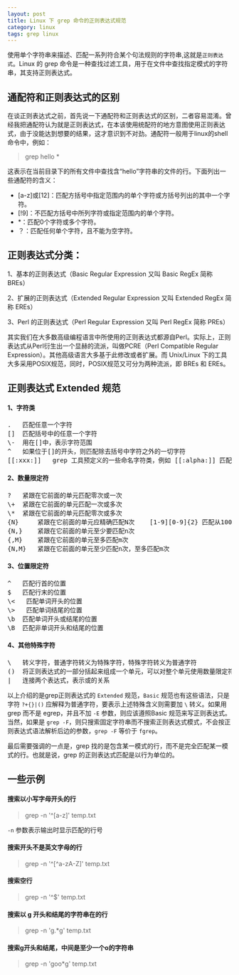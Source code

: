 ```yaml
---
layout: post
title: Linux 下 grep 命令的正则表达式规范
category: linux
tags: grep linux
---
```



使用单个字符串来描述、匹配一系列符合某个句法规则的字符串,这就是`正则表达式`。Linux 的 grep 命令是一种查找过滤工具，用于在文件中查找指定模式的字符串，其支持正则表达式。

## 通配符和正则表达式的区别
在谈正则表达式之前，首先说一下通配符和正则表达式的区别，二者容易混淆。曾经我把通配符认为就是正则表达式，在本该使用统配符的地方意图使用正则表达式，由于没能达到想要的结果，这才意识到不对劲。通配符一般用于linux的shell命令中，例如：

> grep hello *

这表示在当前目录下的所有文件中查找含“hello”字符串的文件的行。下面列出一些通配符的含义：

* [a-z]或[12]：匹配方括号中指定范围内的单个字符或方括号列出的其中一个字符。
* [!9]：不匹配方括号中所列字符或指定范围内的单个字符。
* *：匹配0个字符或多个字符。
* ？：匹配任何单个字符，且不能为空字符。

## 正则表达式分类：

1、基本的正则表达式（Basic Regular Expression 又叫 Basic RegEx  简称 BREs）

2、扩展的正则表达式（Extended Regular Expression 又叫 Extended RegEx 简称 EREs）

3、Perl 的正则表达式（Perl Regular Expression 又叫 Perl RegEx 简称 PREs）

其实我们在大多数高级编程语言中所使用的正则表达式都源自Perl。实际上，正则表达式从Perl衍生出一个显赫的流派，叫做PCRE（Perl Compatible Regular Expression）。其他高级语言大多基于此修改或者扩展。而 Unix/Linux 下的工具大多采用POSIX规范，同时，POSIX规范又可分为两种流派，即 BREs 和 EREs。

## 正则表达式 Extended 规范

#### 1、字符类
<div class="hblock"><pre>
. 	匹配任意一个字符
[] 	匹配括号中的任意一个字符
\- 	用在[]中，表示字符范围
^ 	如果位于[]的开头，则匹配除去括号中字符之外的一切字符
[[:xxx:]] 	grep 工具预定义的一些命名字符类，例如 [[:alpha:]] 匹配一个字母，[[:digit:]] 匹配一个数字
</pre></div>

#### 2、数量限定符
<div class="hblock"><pre>
? 	紧跟在它前面的单元匹配零次或一次
\+ 	紧跟在它前面的单元匹配一次或多次
\* 	紧跟在它前面的单元匹配零次或多次
{N} 	紧跟在它前面的单元应精确匹配N次 	[1-9][0-9]{2} 匹配从100 到999 的整数
{N,} 	紧跟在它前面的单元至少要匹配n次
{,M} 	紧跟在它前面的单元至多匹配m次
{N,M} 	紧跟在它前面的单元至少匹配n次，至多匹配m次
</pre></div>

#### 3、位置限定符
<div class="hblock"><pre>
^ 	匹配行首的位置 
$ 	匹配行末的位置 
\&lt; 	匹配单词开头的位置 
\&gt; 	匹配单词结尾的位置 
\b 	匹配单词开头或结尾的位置
\B 	匹配非单词开头和结尾的位置
</pre></div>

#### 4、其他特殊字符
<div class="hblock"><pre>
\ 	转义字符，普通字符转义为特殊字符，特殊字符转义为普通字符 
() 	将正则表达式的一部分括起来组成一个单元，可以对整个单元使用数量限定符 
| 	连接两个表达式，表示或的关系
</pre></div>

以上介绍的是grep正则表达式的 `Extended` 规范，`Basic` 规范也有这些语法，只是字符 `?+{}|()` 应解释为普通字符，要表示上述特殊含义则需要加 `\` 转义。如果用 grep 而不是 egrep，并且不加 `-E` 参数，则应该遵照Basic 规范来写正则表达式。当然，如果是 `grep -F`，则只搜索固定字符串而不搜索正则表达式模式，不会按正则表达式语法解析后边的参数，`grep -F` 等价于 `fgrep`。

最后需要强调的一点是，grep 找的是包含某一模式的行，而不是完全匹配某一模式的行。也就是说，grep 的正则表达式匹配是以行为单位的。

## 一些示例

#### 搜索以小写字母开头的行

> grep -n '^[a-z]' temp.txt 

`-n` 参数表示输出时显示匹配的行号

#### 搜索开头不是英文字母的行

> grep -n '^[^a-zA-Z]' temp.txt

#### 搜索空行

> grep -n '^$' temp.txt

#### 搜索以 g 开头和结尾的字符串在的行

> grep -n 'g.*g' temp.txt

#### 搜索g开头和结尾，中间是至少一个o的字符串

> grep -n 'goo*g' temp.txt 
